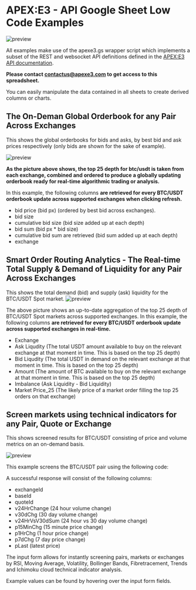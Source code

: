 # APEX:E3 - API Google Sheet Low Code Examples

![preview]()

All examples make use of the apexe3.gs wrapper script which implements a subset of the REST and websocket API definitions defined in the [APEX:E3 API documentation](https://api.ae3platform.com/docs). 

**Please contact contactus@apexe3.com to get access to this spreadsheet.** 

You can easily manipulate the data contained in all sheets to create derived columns or charts.

## The On-Deman Global Orderbook for any Pair Across Exchanges

This shows the global orderbooks for bids and asks, by best bid and ask prices respectively (only bids are shown for the sake of example).

![preview]()

**As the picture above shows, the top 25 depth for btc/usdt is taken from each exchange, combined and ordered to produce a globally updating orderbook ready for real-time algorithmic trading or analysis.** 


In this example, the following columns **are retrieved for every BTC/USDT orderbook update across supported exchanges when clicking refresh.**

- bid price (bid px) (ordered by best bid across exchanges).
- bid size 
- cumulative bid size (bid size added up at each depth)
- bid sum (bid px * bid size)
- cumulative bid sum are retrieved (bid sum added up at each depth)
- exchange



## Smart Order Routing Analytics - The Real-time Total Supply & Demand of Liquidity for any Pair Across Exchanges


This shows the total demand (bid) and supply (ask) liquidity for the BTC/USDT Spot market. 
![preview]()

The above picture shows an up-to-date aggregation of the top 25 depth of BTC/USDT Spot markets across supported exchanges. 
In this example, the following columns **are retrieved for every BTC/USDT orderbook update across supported exchanges in real-time.**

- Exchange
- Ask Liqudity (The total USDT amount available to buy on the relevant exchange at that moment in time. This is based on the top 25 depth)
- Bid Liqudity (The total USDT in demand on the relevant exchange at that moment in time. This is based on the top 25 depth)
- Amount (The amount of BTC available to buy on the relevant exchange at that moment in time. This is based on the top 25 depth)
- Imbalance (Ask Liquidity - Bid Liquidity)
- Market Price_25 (The likely price of a market order filling the top 25 orders on that exchange)


## Screen markets using technical indicators for any Pair, Quote or Exchange

This shows screened results for BTC/USDT consisting of price and volume metrics on an on-demand basis.

![preview]()

This example screens the BTC/USDT pair using the following code:

A successful response will consist of the following columns:

- exchangeId
- baseId 
- quoteId
- v24HrChange (24 hour volume change)
- v30dChg (30 day volume change)
- v24HrVsV30dSum (24 hour vs 30 day volume change)
- p15MinChg (15 minute price change)
- p1HrChg (1 hour price change)
- p7dChg (7 day price change)
- pLast (latest price)


The input form allows for instantly screening pairs, markets or exchanges by RSI, Moving Average, Volatility, Bollinger Bands, Fibretracement, Trends and Ichimoku cloud technical indicator analysis.

Example values can be found by hovering over the input form fields.